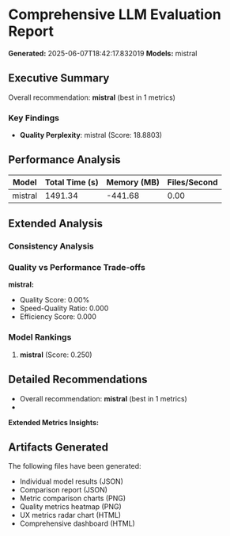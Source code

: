 # Comprehensive LLM Evaluation Report
**Generated:** 2025-06-07T18:42:17.832019
**Models:** mistral

## Executive Summary

Overall recommendation: **mistral** (best in 1 metrics)

### Key Findings

- **Quality Perplexity**: mistral (Score: 18.8803)

## Performance Analysis

| Model | Total Time (s) | Memory (MB) | Files/Second |
|-------|----------------|-------------|--------------|
| mistral | 1491.34 | -441.68 | 0.00 |

## Extended Analysis

### Consistency Analysis

### Quality vs Performance Trade-offs

**mistral:**
- Quality Score: 0.00%
- Speed-Quality Ratio: 0.000
- Efficiency Score: 0.000

### Model Rankings

1. **mistral** (Score: 0.250)

## Detailed Recommendations

- Overall recommendation: **mistral** (best in 1 metrics)
- 
**Extended Metrics Insights:**

## Artifacts Generated

The following files have been generated:
- Individual model results (JSON)
- Comparison report (JSON)
- Metric comparison charts (PNG)
- Quality metrics heatmap (PNG)
- UX metrics radar chart (HTML)
- Comprehensive dashboard (HTML)
